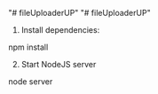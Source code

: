 "# fileUploaderUP" 
"# fileUploaderUP" 


1. Install dependencies:

npm install

2. Start NodeJS server

node server
